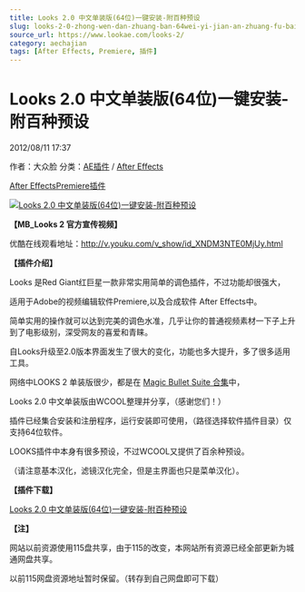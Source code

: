 ```yaml
---
title: Looks 2.0 中文单装版(64位)一键安装-附百种预设
slug: looks-2-0-zhong-wen-dan-zhuang-ban-64wei-yi-jian-an-zhuang-fu-bai-chong-yu-she
source_url: https://www.lookae.com/looks-2/
category: aechajian
tags: [After Effects, Premiere, 插件]
---
```

# Looks 2.0 中文单装版(64位)一键安装-附百种预设

2012/08/11 17:37

作者：大众脸
分类：[AE插件](https://www.lookae.com/after-effects/aechajian/) / [After Effects](https://www.lookae.com/after-effects/)

[After Effects](https://www.lookae.com/tag/after-effects/)[Premiere](https://www.lookae.com/tag/premiere/)[插件](https://www.lookae.com/tag/%e6%8f%92%e4%bb%b6/)

[![Looks 2.0 中文单装版(64位)一键安装-附百种预设](https://www.lookae.com/wp-content/uploads/2012/08/looks2.jpg "looks2")](https://www.lookae.com/wp-content/uploads/2012/08/looks2.jpg)

**【MB\_Looks 2 官方宣传视频】**

优酷在线观看地址：<http://v.youku.com/v_show/id_XNDM3NTE0MjUy.html>

**【插件介绍】**

Looks 是Red Giant红巨星一款非常实用简单的调色插件，不过功能却很强大，

适用于Adobe的视频编辑软件Premiere,以及合成软件 After Effects中。

简单实用的操作就可以达到完美的调色水准，几乎让你的普通视频素材一下子上升到了电影级别，深受网友的喜爱和青睐。

自Looks升级至2.0版本界面发生了很大的变化，功能也多大提升，多了很多适用工具。

网络中LOOKS 2 单装版很少，都是在 [Magic Bullet Suite 合集](https://www.lookae.com/red-giant-magic-bullet-suite11-3-chs/)中，

Looks 2.0 中文单装版由WCOOL整理并分享，（感谢您们！）

插件已经集合安装和注册程序，运行安装即可使用，（路径选择软件插件目录）仅支持64位软件。

LOOKS插件中本身有很多预设，不过WCOOL又提供了百余种预设。

（请注意基本汉化，滤镜汉化完全，但是主界面也只是菜单汉化）。

**【插件下载】**

[Looks 2.0 中文单装版(64位)一键安装-附百种预设](http://www.ctdisk.com/file/8785267)

**【注】**

网站以前资源使用115盘共享，由于115的改变，本网站所有资源已经全部更新为城通网盘共享。

以前115网盘资源地址暂时保留。（转存到自己网盘即可下载）
